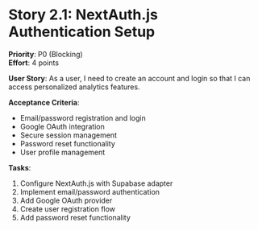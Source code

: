 # Story 2.1: NextAuth.js Authentication Setup
**Priority**: P0 (Blocking)  
**Effort**: 4 points  

**User Story**: As a user, I need to create an account and login so that I can access personalized analytics features.

**Acceptance Criteria**:
- Email/password registration and login
- Google OAuth integration
- Secure session management
- Password reset functionality
- User profile management

**Tasks**:
1. Configure NextAuth.js with Supabase adapter
2. Implement email/password authentication
3. Add Google OAuth provider
4. Create user registration flow
5. Add password reset functionality
